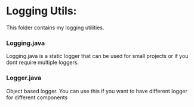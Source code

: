 # Logging Utils: 
This folder contains my logging utilities. 

### Logging.java
Logging.java is a static logger that can be used for small projects or if you dont require 
multiple loggers. 

### Logger.java 
Object based logger. You can use this if you want to have different logger for different components 
